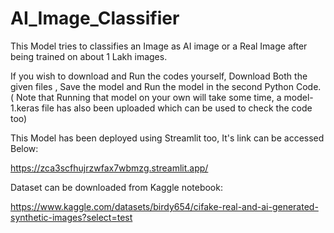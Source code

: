 # AI_Image_Classifier
This Model tries to classifies an Image as AI image or a Real Image after being trained on about 1 Lakh images.

If you wish to download and Run the codes yourself, Download Both the given files , 
Save the model and Run the model in the second Python Code. 
( Note that Running that model on your own will take some time, a model-1.keras file has also been uploaded which can be used to check the code too)

This Model has been deployed using Streamlit too, It's link can be accessed Below:

https://zca3scfhujrzwfax7wbmzg.streamlit.app/

Dataset can be downloaded from Kaggle notebook:

https://www.kaggle.com/datasets/birdy654/cifake-real-and-ai-generated-synthetic-images?select=test 

